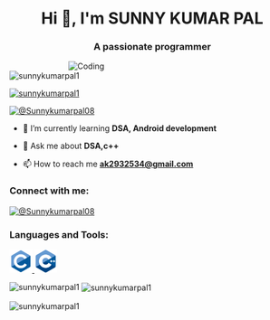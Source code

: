 <h1 align="center">Hi 👋, I'm SUNNY KUMAR PAL</h1>
<h3 align="center">A passionate programmer</h3>
<img align="right" alt="Coding" width="400" src="https://cdn.dribbble.com/users/1162077/screenshots/3848914/programmer.gif">
<p align="left"> <img src="https://komarev.com/ghpvc/?username=sunnykumarpal1&label=Profile%20views&color=0e75b6&style=flat" alt="sunnykumarpal1" /> </p>

<p align="left"> <a href="https://github.com/ryo-ma/github-profile-trophy"><img src="https://github-profile-trophy.vercel.app/?username=sunnykumarpal1" alt="sunnykumarpal1" /></a> </p>

<p align="left"> <a href="https://twitter.com/@Sunnykumarpal08" target="blank"><img src="https://img.shields.io/twitter/follow/@Sunnykumarpal08?logo=twitter&style=for-the-badge" alt="@Sunnykumarpal08" /></a> </p>

- 🌱 I’m currently learning **DSA, Android development**

- 💬 Ask me about **DSA,c++**

- 📫 How to reach me **ak2932534@gmail.com**

<h3 align="left">Connect with me:</h3>
<p align="left">
<a href="https://twitter.com/@Sunnykumarpal08" target="blank"><img align="center" src="https://raw.githubusercontent.com/rahuldkjain/github-profile-readme-generator/master/src/images/icons/Social/twitter.svg" alt="@Sunnykumarpal08" height="30" width="40" /></a>
</p>

<h3 align="left">Languages and Tools:</h3>
<p align="left"> <a href="https://www.cprogramming.com/" target="_blank" rel="noreferrer"> <img src="https://raw.githubusercontent.com/devicons/devicon/master/icons/c/c-original.svg" alt="c" width="40" height="40"/> </a> <a href="https://www.w3schools.com/cpp/" target="_blank" rel="noreferrer"> <img src="https://raw.githubusercontent.com/devicons/devicon/master/icons/cplusplus/cplusplus-original.svg" alt="cplusplus" width="40" height="40"/> </a> </p>

<p><img align="left" src="https://github-readme-stats.vercel.app/api/top-langs?username=sunnykumarpal1&show_icons=true&locale=en&layout=compact" alt="sunnykumarpal1" /></p>

<p>&nbsp;<img align="center" src="https://github-readme-stats.vercel.app/api?username=sunnykumarpal1&show_icons=true&locale=en" alt="sunnykumarpal1" /></p>

<p><img align="center" src="https://github-readme-streak-stats.herokuapp.com/?user=sunnykumarpal1&" alt="sunnykumarpal1" /></p>
